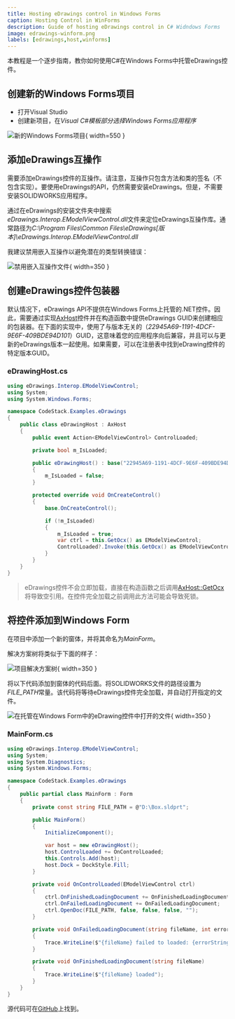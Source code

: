 ```yaml
---
title: Hosting eDrawings control in Windows Forms
caption: Hosting Control in WinForms
description: Guide of hosting eDrawings control in C# Widndows Forms
image: edrawings-winform.png
labels: [edrawings,host,winforms]
---
```

本教程是一个逐步指南，教你如何使用C#在Windows Forms中托管eDrawings控件。

## 创建新的Windows Forms项目

* 打开Visual Studio
* 创建新项目，在*Visual C#*模板部分选择*Windows Forms应用程序*

![新的Windows Forms项目](visualstudio-new-project.png){ width=550 }

## 添加eDrawings互操作

需要添加eDrawings控件的互操作。请注意，互操作只包含方法和类的签名（不包含实现）。要使用eDrawings的API，仍然需要安装eDrawings。但是，不需要安装SOLIDWORKS应用程序。

通过在eDrawings的安装文件夹中搜索*eDrawings.Interop.EModelViewControl.dll*文件来定位eDrawings互操作库。通常路径为*C:\Program Files\Common Files\eDrawings[版本]\eDrawings.Interop.EModelViewControl.dll*

我建议禁用嵌入互操作以避免潜在的类型转换错误：

![禁用嵌入互操作文件](embed-edrawings-interops.png){ width=350 }

## 创建eDrawings控件包装器

默认情况下，eDrawings API不提供在Windows Forms上托管的.NET控件。因此，需要通过实现[AxHost](https://docs.microsoft.com/zh-cn/dotnet/api/system.windows.forms.axhost)控件并在构造函数中提供eDrawings GUID来创建相应的包装器。在下面的实现中，使用了与版本无关的（*22945A69-1191-4DCF-9E6F-409BDE94D101*）GUID，这意味着您的应用程序向后兼容，并且可以与更新的eDrawings版本一起使用。如果需要，可以在注册表中找到eDrawing控件的特定版本GUID。

### eDrawingHost.cs

~~~ cs
using eDrawings.Interop.EModelViewControl;
using System;
using System.Windows.Forms;

namespace CodeStack.Examples.eDrawings
{
    public class eDrawingHost : AxHost
    {
        public event Action<EModelViewControl> ControlLoaded;

        private bool m_IsLoaded;

        public eDrawingHost() : base("22945A69-1191-4DCF-9E6F-409BDE94D101")
        {
            m_IsLoaded = false;
        }

        protected override void OnCreateControl()
        {
            base.OnCreateControl();

            if (!m_IsLoaded)
            {
                m_IsLoaded = true;
                var ctrl = this.GetOcx() as EModelViewControl;
                ControlLoaded?.Invoke(this.GetOcx() as EModelViewControl);
            }
        }
    }
}

~~~



> eDrawings控件不会立即加载，直接在构造函数之后调用[AxHost::GetOcx](https://docs.microsoft.com/zh-cn/dotnet/api/system.windows.forms.axhost.getocx)将导致空引用。在控件完全加载之前调用此方法可能会导致死锁。

## 将控件添加到Windows Form

在项目中添加一个新的窗体，并将其命名为*MainForm*。

解决方案树将类似于下面的样子：

![项目解决方案树](solution-explorer.png){ width=350 }

将以下代码添加到窗体的代码后面。将SOLIDWORKS文件的路径设置为*FILE_PATH*常量。该代码将等待eDrawings控件完全加载，并自动打开指定的文件。

![在托管在Windows Form中的eDrawing控件中打开的文件](edrawings-winform.png){ width=350 }

### MainForm.cs

~~~ cs
using eDrawings.Interop.EModelViewControl;
using System;
using System.Diagnostics;
using System.Windows.Forms;

namespace CodeStack.Examples.eDrawings
{
    public partial class MainForm : Form
    {
        private const string FILE_PATH = @"D:\Box.sldprt";

        public MainForm()
        {
            InitializeComponent();

            var host = new eDrawingHost();
            host.ControlLoaded += OnControlLoaded;
            this.Controls.Add(host);
            host.Dock = DockStyle.Fill;
        }

        private void OnControlLoaded(EModelViewControl ctrl)
        {
            ctrl.OnFinishedLoadingDocument += OnFinishedLoadingDocument;
            ctrl.OnFailedLoadingDocument += OnFailedLoadingDocument;
            ctrl.OpenDoc(FILE_PATH, false, false, false, "");
        }

        private void OnFailedLoadingDocument(string fileName, int errorCode, string errorString)
        {
            Trace.WriteLine($"{fileName} failed to loaded: {errorString}");
        }

        private void OnFinishedLoadingDocument(string fileName)
        {
            Trace.WriteLine($"{fileName} loaded");
        }
    }
}

~~~



源代码可在[GitHub](https://github.com/codestackdev/solidworks-api-examples/tree/master/edrawings-api/eDrawingsWinFormsHost)上找到。